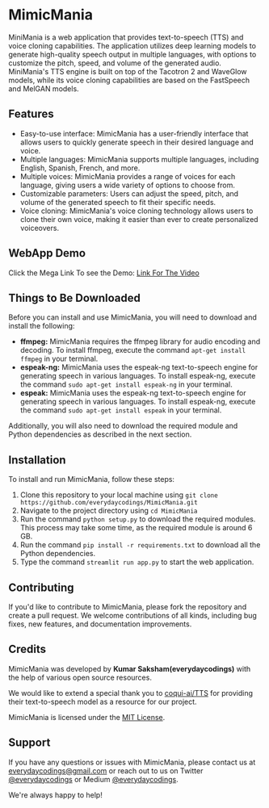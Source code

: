 # MimicMania

MiniMania is a web application that provides text-to-speech (TTS) and voice cloning capabilities. The application utilizes deep learning models to generate high-quality speech output in multiple languages, with options to customize the pitch, speed, and volume of the generated audio. MiniMania's TTS engine is built on top of the Tacotron 2 and WaveGlow models, while its voice cloning capabilities are based on the FastSpeech and MelGAN models.

## Features

- Easy-to-use interface: MimicMania has a user-friendly interface that allows users to quickly    generate speech in their desired language and voice.
- Multiple languages: MimicMania supports multiple languages, including English, Spanish, French, and more.
- Multiple voices: MimicMania provides a range of voices for each language, giving users a wide variety of options to choose from.
- Customizable parameters: Users can adjust the speed, pitch, and volume of the generated speech to fit their specific needs.
- Voice cloning: MimicMania's voice cloning technology allows users to clone their own voice, making it easier than ever to create personalized voiceovers.


## WebApp Demo

Click the Mega Link To see the Demo: [Link For The Video](https://mega.nz/file/5ShTiARB#aO4ecf518xnBnj1HKx98y4vw4ozQwSRFgKLifxFJO-E)


## Things to Be Downloaded

Before you can install and use MimicMania, you will need to download and install the following:

- **ffmpeg:** MimicMania requires the ffmpeg library for audio encoding and decoding. To install ffmpeg, execute the command `apt-get install ffmpeg` in your terminal.
- **espeak-ng:** MimicMania uses the espeak-ng text-to-speech engine for generating speech in various languages. To install espeak-ng, execute the command `sudo apt-get install espeak-ng` in your terminal. 
- **espeak:** MimicMania uses the espeak-ng text-to-speech engine for generating speech in various languages. To install espeak-ng, execute the command `sudo apt-get install espeak` in your terminal.

Additionally, you will also need to download the required module and Python dependencies as described in the next section.

## Installation

To install and run MimicMania, follow these steps:

1. Clone this repository to your local machine using `git clone https://github.com/everydaycodings/MimicMania.git`
2. Navigate to the project directory using `cd MimicMania`
3. Run the command `python setup.py` to download the required modules. This process may take some time, as the required module is around 6 GB.
4. Run the command `pip install -r requirements.txt` to download all the Python dependencies.
5. Type the command `streamlit run app.py` to start the web application.



## Contributing

If you'd like to contribute to MimicMania, please fork the repository and create a pull request. We welcome contributions of all kinds, including bug fixes, new features, and documentation improvements.

## Credits

MimicMania was developed by **Kumar Saksham(everydaycodings)** with the help of various open source resources. 

We would like to extend a special thank you to [coqui-ai/TTS](https://github.com/coqui-ai/TTS) for providing their text-to-speech model as a resource for our project.

MimicMania is licensed under the [MIT License](https://opensource.org/licenses/MIT). 

## Support

If you have any questions or issues with MimicMania, please contact us at [everydaycodings@gmail.com](mailto:everydaycodings@gmail.com) or reach out to us on Twitter [@everydaycodings](https://twitter.com/everydaycodings) or Medium [@everydaycodings](https://medium.com/@everydaycodings).

We're always happy to help!
